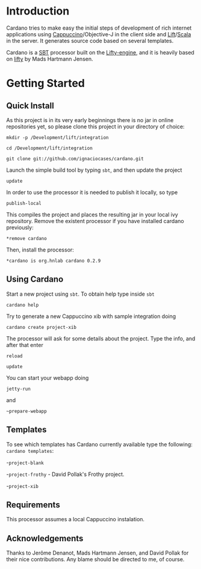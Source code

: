 Introduction
============
Cardano tries to make easy the initial steps of development of rich internet applications using [Cappuccino](http://cappuccino.org)/Objective-J in the client side and [Lift](http://liftweb.net)/[Scala](http://scala-lang.org/) in the server. It generates source code based on several templates.

Cardano is a [SBT](http://code.google.com/p/simple-build-tool/) processor built on the [Lifty-engine](http://lifty.github.com/), and it is heavily based on [lifty](http://lifty.github.com) by Mads Hartmann Jensen.

Getting Started
===============

Quick Install
-------------

As this project is in its very early beginnings there is no jar in online repositories yet, so please clone this project in your directory of choice:

`mkdir -p /Development/lift/integration`

`cd /Development/lift/integration`

`git clone git://github.com/ignaciocases/cardano.git`

Launch the simple build tool by typing `sbt`, and then update the project

`update`

In order to use the processor it is needed to publish it locally, so type

`publish-local`

This compiles the project and places the resulting jar in your local ivy repository. Remove the existent processor if you have installed cardano previously:

`*remove cardano`

Then, install the processor:

`*cardano is org.hnlab cardano 0.2.9`

Using Cardano
-------------
Start a new project using `sbt`. To obtain help type inside `sbt`

`cardano help`

Try to generate a new Cappuccino xib with sample integration doing

`cardano create project-xib`

The processor will ask for some details about the project. Type the info, and after that enter

`reload`

`update`

You can start your webapp doing

`jetty-run`

and

`~prepare-webapp`

Templates
---------

To see which templates has Cardano currently available type the following:
`cardano templates`:

-`project-blank`

-`project-frothy` - David Pollak's Frothy project.

-`project-xib`

Requirements
------------

This processor assumes a local Cappuccino instalation.

Acknowledgements
----------------

Thanks to Jerôme Denanot, Mads Hartmann Jensen, and David Pollak for their nice contributions. Any blame should be directed to me, of course.